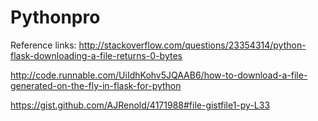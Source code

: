 # Pythonpro



Reference links: http://stackoverflow.com/questions/23354314/python-flask-downloading-a-file-returns-0-bytes

http://code.runnable.com/UiIdhKohv5JQAAB6/how-to-download-a-file-generated-on-the-fly-in-flask-for-python
                     
https://gist.github.com/AJRenold/4171988#file-gistfile1-py-L33

